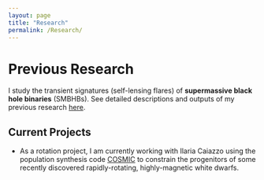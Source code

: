 ```yaml
---
layout: page
title: "Research"
permalink: /Research/
---
```


# Previous Research

I study the transient signatures (self-lensing flares) of **supermassive black hole binaries** (SMBHBs). See detailed descriptions and outputs of my previous research [here](/publications/).


## Current Projects
- As a rotation project, I am currently working with Ilaria Caiazzo using the population synthesis code [COSMIC](https://github.com/COSMIC-PopSynth/COSMIC) to constrain the progenitors of some recently discovered rapidly-rotating, highly-magnetic white dwarfs.
